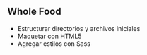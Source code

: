 ## Whole Food

* Estructurar directorios y archivos iniciales
* Maquetar con HTML5
* Agregar estilos con Sass